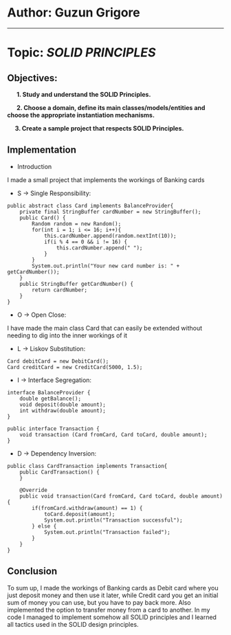 # Author: Guzun Grigore

----

# Topic: *SOLID PRINCIPLES*
## Objectives:


&ensp; &ensp; __1. Study and understand the SOLID Principles.__

&ensp; &ensp; __2. Choose a domain, define its main classes/models/entities and choose the appropriate instantiation mechanisms.__

&ensp; &ensp;__3. Create a sample project that respects SOLID Principles.__

## Implementation

* Introduction

I made a small project that implements the workings of Banking cards



* S -> Single Responsibility:

```
public abstract class Card implements BalanceProvider{
    private final StringBuffer cardNumber = new StringBuffer();
    public Card() {
        Random random = new Random();
        for(int i = 1; i <= 16; i++){
            this.cardNumber.append(random.nextInt(10));
            if(i % 4 == 0 && i != 16) {
                this.cardNumber.append(" ");
            }
        }
        System.out.println("Your new card number is: " + getCardNumber());
    }
    public StringBuffer getCardNumber() {
        return cardNumber;
    }
}
```

* O -> Open Close:

I have made the main class Card that can easily be extended without needing to dig into the inner workings of it

* L -> Liskov Substitution:
```
Card debitCard = new DebitCard();
Card creditCard = new CreditCard(5000, 1.5);
```

* I -> Interface Segregation:
```
interface BalanceProvider {
    double getBalance();
    void deposit(double amount);
    int withdraw(double amount);
}

public interface Transaction {
    void transaction (Card fromCard, Card toCard, double amount);
}

```

* D -> Dependency Inversion:
```
public class CardTransaction implements Transaction{
    public CardTransaction() {
    }

    @Override
    public void transaction(Card fromCard, Card toCard, double amount) {
        if(fromCard.withdraw(amount) == 1) {
            toCard.deposit(amount);
            System.out.println("Transaction successful");
        } else {
            System.out.println("Transaction failed");
        }
    }
}
```

## Conclusion
To sum up, I made the workings of Banking cards as Debit card where you just deposit money and then use it later, while
Credit card you get an initial sum of money you can use, but you have to pay back more. Also implemented the option to
transfer money from a card to another.
In my code I managed to implement somehow all SOLID principles and I learned all tactics used in the SOLID design principles.
